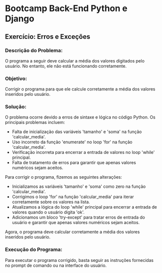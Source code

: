 # Bootcamp Back-End Python e Django

## Exercício: Erros e Exceções

### Descrição do Problema:
O programa a seguir deve calcular a média dos valores digitados pelo usuário. No entanto, ele não está funcionando corretamente.

### Objetivo:
Corrigir o programa para que ele calcule corretamente a média dos valores inseridos pelo usuário.

### Solução:
O problema ocorre devido a erros de sintaxe e lógica no código Python. Os principais problemas incluem:
- Falta de inicialização das variáveis 'tamanho' e 'soma' na função 'calcular_media'.
- Uso incorreto da função 'enumerate' no loop 'for' na função 'calcular_media'.
- Verificação incorreta para encerrar a entrada de valores no loop 'while' principal.
- Falta de tratamento de erros para garantir que apenas valores numéricos sejam aceitos.

Para corrigir o programa, fizemos as seguintes alterações:
- Inicializamos as variáveis 'tamanho' e 'soma' como zero na função 'calcular_media'.
- Corrigimos o loop 'for' na função 'calcular_media' para iterar corretamente sobre os valores na lista.
- Atualizamos a lógica do loop 'while' principal para encerrar a entrada de valores quando o usuário digita 'ok'.
- Adicionamos um bloco 'try-except' para tratar erros de entrada do usuário e garantir que apenas valores numéricos sejam aceitos.

Agora, o programa deve calcular corretamente a média dos valores inseridos pelo usuário.

### Execução do Programa:
Para executar o programa corrigido, basta seguir as instruções fornecidas no prompt de comando ou na interface do usuário.

